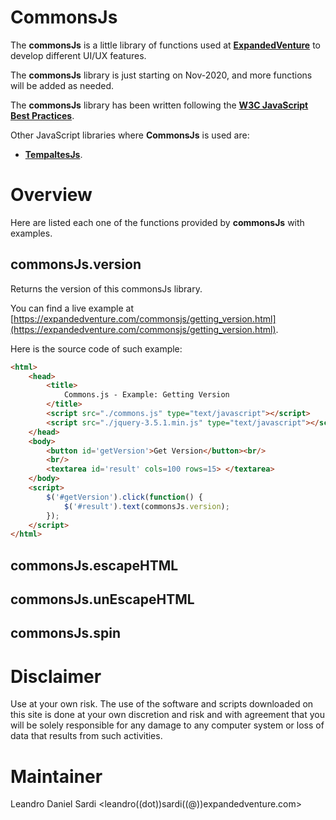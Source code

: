 # CommonsJs

The **commonsJs** is a little library of functions used at [**ExpandedVenture**](https://expandedventure.com/expandedventure) to develop different UI/UX features.

The **commonsJs** library is just starting on Nov-2020, and more functions will be added as needed.

The **commonsJs** library has been written following the [**W3C JavaScript Best Practices**](https://www.w3.org/community/webed/wiki/JavaScript_best_practices).


Other JavaScript libraries where **CommonsJs** is used are:
* [**TempaltesJs**](https://github.com/leandrosardi/templatesjs).

# Overview

Here are listed each one of the functions provided by **commonsJs** with examples.

## commonsJs.version

Returns the version of this commonsJs library.

You can find a live example at [https://expandedventure.com/commonsjs/getting_version.html](https://expandedventure.com/commonsjs/getting_version.html).

Here is the source code of such example:

```html
<html>
	<head>
		<title>
			Commons.js - Example: Getting Version
		</title>
		<script src="./commons.js" type="text/javascript"></script>
		<script src="./jquery-3.5.1.min.js" type="text/javascript"></script>
	</head>
	<body>
		<button id='getVersion'>Get Version</button><br/>
		<br/>
		<textarea id='result' cols=100 rows=15> </textarea>
	</body>
	<script>
		$('#getVersion').click(function() {
			$('#result').text(commonsJs.version);
		});
	</script>
</html>
```

## commonsJs.escapeHTML

## commonsJs.unEscapeHTML

## commonsJs.spin



# Disclaimer

Use at your own risk. The use of the software and scripts downloaded on this site is done at your own discretion and risk and with agreement that you will be solely responsible for any damage to any computer system or loss of data that results from such activities.

# Maintainer
Leandro Daniel Sardi <leandro((dot))sardi((@))expandedventure.com>

